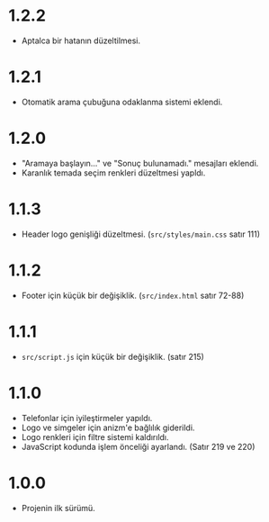 # 1.2.2
- Aptalca bir hatanın düzeltilmesi.

# 1.2.1
- Otomatik arama çubuğuna odaklanma sistemi eklendi.

# 1.2.0
- "Aramaya başlayın..." ve "Sonuç bulunamadı." mesajları eklendi.
- Karanlık temada seçim renkleri düzeltmesi yapldı.

# 1.1.3
- Header logo genişliği düzeltmesi. (`src/styles/main.css` satır 111)

# 1.1.2
- Footer için küçük bir değişiklik. (`src/index.html` satır 72-88)

# 1.1.1
- `src/script.js` için küçük bir değişiklik. (satır 215)

# 1.1.0
- Telefonlar için iyileştirmeler yapıldı.
- Logo ve simgeler için anizm'e bağlılık giderildi.
- Logo renkleri için filtre sistemi kaldırıldı.
- JavaScript kodunda işlem önceliği ayarlandı. (Satır 219 ve 220)

# 1.0.0
- Projenin ilk sürümü.
